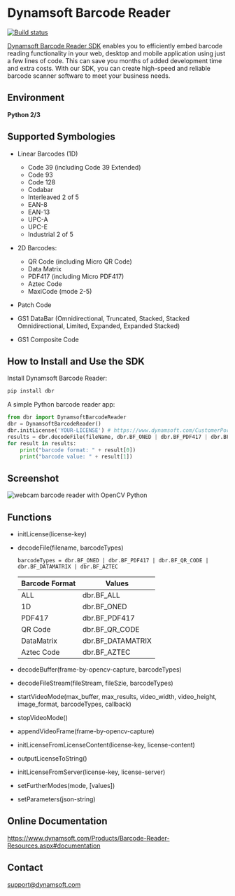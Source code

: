 # Dynamsoft Barcode Reader

[![Build status](https://ci.appveyor.com/api/projects/status/62oeg7hytq77sict?svg=true)](https://ci.appveyor.com/project/yushulx/python)

[Dynamsoft Barcode Reader SDK](https://www.dynamsoft.com/Products/Dynamic-Barcode-Reader.aspx) enables you to efficiently embed barcode reading functionality in your web, desktop and mobile application using just a few lines of code. This can save you months of added development time and extra costs. With our SDK, you can create high-speed and reliable barcode scanner software to meet your business needs.

## Environment
**Python 2/3**

## Supported Symbologies
- Linear Barcodes (1D)

    - Code 39 (including Code 39 Extended)
    - Code 93
    - Code 128
    - Codabar
    - Interleaved 2 of 5
    - EAN-8
    - EAN-13
    - UPC-A
    - UPC-E
    - Industrial 2 of 5

- 2D Barcodes:
    - QR Code (including Micro QR Code)
    - Data Matrix
    - PDF417 (including Micro PDF417)
    - Aztec Code
    - MaxiCode (mode 2-5)

- Patch Code
- GS1 DataBar (Omnidirectional,
Truncated, Stacked, Stacked
Omnidirectional, Limited,
Expanded, Expanded Stacked)
- GS1 Composite Code


## How to Install and Use the SDK

Install Dynamsoft Barcode Reader:

```bash
pip install dbr
```

A simple Python barcode reader app:

```python
from dbr import DynamsoftBarcodeReader
dbr = DynamsoftBarcodeReader()
dbr.initLicense('YOUR-LICENSE') # https://www.dynamsoft.com/CustomerPortal/Portal/Triallicense.aspx
results = dbr.decodeFile(fileName, dbr.BF_ONED | dbr.BF_PDF417 | dbr.BF_QR_CODE | dbr.BF_DATAMATRIX | dbr.BF_AZTEC)
for result in results:
    print("barcode format: " + result[0])
    print("barcode value: " + result[1])
```

## Screenshot
![webcam barcode reader with OpenCV Python](https://www.codepool.biz/wp-content/uploads/2017/04/python-barcode-reader.png)


## Functions
- initLicense(license-key)
- decodeFile(filename, barcodeTypes) 

    ```
    barcodeTypes = dbr.BF_ONED | dbr.BF_PDF417 | dbr.BF_QR_CODE | dbr.BF_DATAMATRIX | dbr.BF_AZTEC 
    ```

    | Barcode Format| Values            |
    | ------------- |-------------------|
    | ALL           | dbr.BF_ALL        |
    | 1D            | dbr.BF_ONED       |
    | PDF417        | dbr.BF_PDF417     |
    | QR Code       | dbr.BF_QR_CODE    |
    | DataMatrix    | dbr.BF_DATAMATRIX |
    | Aztec Code    | dbr.BF_AZTEC      |

- decodeBuffer(frame-by-opencv-capture, barcodeTypes)
- decodeFileStream(fileStream, fileSzie, barcodeTypes)
- startVideoMode(max_buffer, max_results, video_width, video_height, image_format, barcodeTypes, callback)
- stopVideoMode()
- appendVideoFrame(frame-by-opencv-capture)
- initLicenseFromLicenseContent(license-key, license-content)
- outputLicenseToString()
- initLicenseFromServer(license-key, license-server)
- setFurtherModes(mode, [values])
- setParameters(json-string)

## Online Documentation
https://www.dynamsoft.com/Products/Barcode-Reader-Resources.aspx#documentation


## Contact 
support@dynamsoft.com




    


